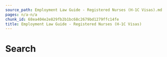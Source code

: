 ```yaml
---
source_path: Employment Law Guide - Registered Nurses (H-1C Visas).md
pages: n/a-n/a
chunk_id: 68ea404e2e829fb2b1bc68c2679bd1279ffc14fe
title: Employment Law Guide - Registered Nurses (H-1C Visas)
---
```

# Search
